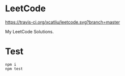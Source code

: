 # LeetCode

https://travis-ci.org/xcatliu/leetcode.svg?branch=master

My LeetCode Solutions.

# Test

```
npm i
npm test
```
